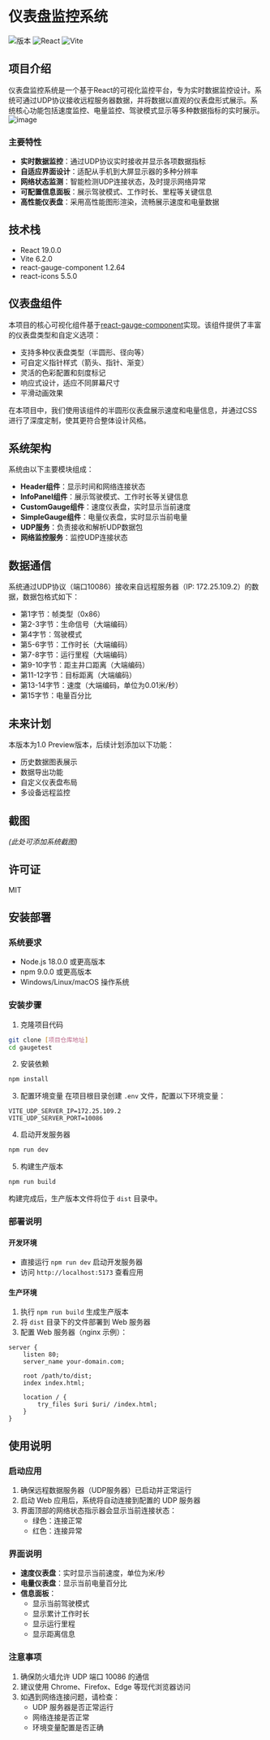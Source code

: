 # 仪表盘监控系统

![版本](https://img.shields.io/badge/版本-1.0-blue)
![React](https://img.shields.io/badge/React-19.0.0-61dafb)
![Vite](https://img.shields.io/badge/Vite-6.2.0-646cff)

## 项目介绍

仪表盘监控系统是一个基于React的可视化监控平台，专为实时数据监控设计。系统可通过UDP协议接收远程服务器数据，并将数据以直观的仪表盘形式展示。系统核心功能包括速度监控、电量监控、驾驶模式显示等多种数据指标的实时展示。
![image](https://github.com/user-attachments/assets/555555e5-8a50-460c-a605-78e309e94a87)


### 主要特性

- **实时数据监控**：通过UDP协议实时接收并显示各项数据指标
- **自适应界面设计**：适配从手机到大屏显示器的多种分辨率
- **网络状态监测**：智能检测UDP连接状态，及时提示网络异常
- **可配置信息面板**：展示驾驶模式、工作时长、里程等关键信息
- **高性能仪表盘**：采用高性能图形渲染，流畅展示速度和电量数据

## 技术栈

- React 19.0.0
- Vite 6.2.0
- react-gauge-component 1.2.64
- react-icons 5.5.0

## 仪表盘组件

本项目的核心可视化组件基于[react-gauge-component](https://www.npmjs.com/package/react-gauge-component)实现。该组件提供了丰富的仪表盘类型和自定义选项：

- 支持多种仪表盘类型（半圆形、径向等）
- 可自定义指针样式（箭头、指针、渐变）
- 灵活的色彩配置和刻度标记
- 响应式设计，适应不同屏幕尺寸
- 平滑动画效果

在本项目中，我们使用该组件的半圆形仪表盘展示速度和电量信息，并通过CSS进行了深度定制，使其更符合整体设计风格。

## 系统架构

系统由以下主要模块组成：

- **Header组件**：显示时间和网络连接状态
- **InfoPanel组件**：展示驾驶模式、工作时长等关键信息
- **CustomGauge组件**：速度仪表盘，实时显示当前速度
- **SimpleGauge组件**：电量仪表盘，实时显示当前电量
- **UDP服务**：负责接收和解析UDP数据包
- **网络监控服务**：监控UDP连接状态

## 数据通信

系统通过UDP协议（端口10086）接收来自远程服务器（IP: 172.25.109.2）的数据，数据包格式如下：

- 第1字节：帧类型（0x86）
- 第2-3字节：生命信号（大端编码）
- 第4字节：驾驶模式
- 第5-6字节：工作时长（大端编码）
- 第7-8字节：运行里程（大端编码）
- 第9-10字节：距主井口距离（大端编码）
- 第11-12字节：目标距离（大端编码）
- 第13-14字节：速度（大端编码，单位为0.01米/秒）
- 第15字节：电量百分比

## 未来计划

本版本为1.0 Preview版本，后续计划添加以下功能：

- 历史数据图表展示
- 数据导出功能
- 自定义仪表盘布局
- 多设备远程监控

## 截图

*(此处可添加系统截图)*

## 许可证

MIT

## 安装部署

### 系统要求

- Node.js 18.0.0 或更高版本
- npm 9.0.0 或更高版本
- Windows/Linux/macOS 操作系统

### 安装步骤

1. 克隆项目代码
```bash
git clone [项目仓库地址]
cd gaugetest
```

2. 安装依赖
```bash
npm install
```

3. 配置环境变量
在项目根目录创建 `.env` 文件，配置以下环境变量：
```env
VITE_UDP_SERVER_IP=172.25.109.2
VITE_UDP_SERVER_PORT=10086
```

4. 启动开发服务器
```bash
npm run dev
```

5. 构建生产版本
```bash
npm run build
```

构建完成后，生产版本文件将位于 `dist` 目录中。

### 部署说明

#### 开发环境
- 直接运行 `npm run dev` 启动开发服务器
- 访问 `http://localhost:5173` 查看应用

#### 生产环境
1. 执行 `npm run build` 生成生产版本
2. 将 `dist` 目录下的文件部署到 Web 服务器
3. 配置 Web 服务器（nginx 示例）：
```nginx
server {
    listen 80;
    server_name your-domain.com;

    root /path/to/dist;
    index index.html;

    location / {
        try_files $uri $uri/ /index.html;
    }
}
```

## 使用说明

### 启动应用
1. 确保远程数据服务器（UDP服务器）已启动并正常运行
2. 启动 Web 应用后，系统将自动连接到配置的 UDP 服务器
3. 界面顶部的网络状态指示器会显示当前连接状态：
   - 绿色：连接正常
   - 红色：连接异常

### 界面说明
- **速度仪表盘**：实时显示当前速度，单位为米/秒
- **电量仪表盘**：显示当前电量百分比
- **信息面板**：
  - 显示当前驾驶模式
  - 显示累计工作时长
  - 显示运行里程
  - 显示距离信息

### 注意事项
1. 确保防火墙允许 UDP 端口 10086 的通信
2. 建议使用 Chrome、Firefox、Edge 等现代浏览器访问
3. 如遇到网络连接问题，请检查：
   - UDP 服务器是否正常运行
   - 网络连接是否正常
   - 环境变量配置是否正确
